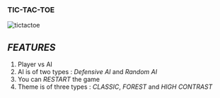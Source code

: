 ### TIC-TAC-TOE
![tictactoe](https://user-images.githubusercontent.com/77103994/137380570-c9deafc9-f889-4142-9f99-f644441fe6a0.PNG)


## ***FEATURES***
1. Player vs AI
2. AI is of two types : *Defensive AI* and *Random AI*
3. You can *RESTART* the game
4. Theme is of three types : *CLASSIC*, *FOREST* and *HIGH CONTRAST*

